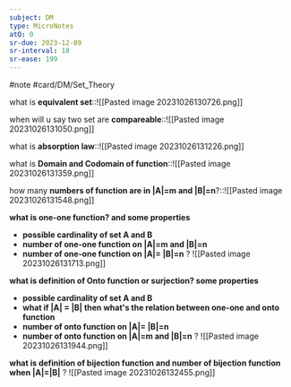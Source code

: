 ```yaml
---
subject: DM
type: MicroNotes
atQ: 0
sr-due: 2023-12-09
sr-interval: 18
sr-ease: 199
---
```

#note
#card/DM/Set_Theory

what is **equivalent set**::![[Pasted image 20231026130726.png]] <!--SR:!2024-02-03,62,310-->

when will u say two set are **compareable**::![[Pasted image 20231026131050.png]] <!--SR:!2023-12-27,24,241-->

what is **absorption law**::![[Pasted image 20231026131226.png]] <!--SR:!2023-12-25,22,241-->

what is **Domain and Codomain of function**::![[Pasted image 20231026131359.png]] <!--SR:!2024-01-04,44,290-->

how many **numbers of function are in |A|=m and |B|=n**?::![[Pasted image 20231026131548.png]] <!--SR:!2024-02-05,64,314-->


**what is one-one function? and some properties**
- **possible cardinality of set A and B**
- **number of one-one function on |A|=m and |B|=n**
- **number of one-one function on |A|= |B|=n**
?
![[Pasted image 20231026131713.png]] <!--SR:!2024-01-02,30,241-->


**what is definition of Onto function or surjection?
some properties**
-  **possible cardinality of set A and B**
- **what if |A| = |B| then what's the relation between one-one and onto function**
- **number of onto function on |A|= |B|=n**
- **number of onto function on |A|=m and |B|=n**
?
![[Pasted image 20231026131944.png]] <!--SR:!2023-12-30,27,241-->


**what is definition of bijection function and number of bijection function when |A|=|B|**
?
![[Pasted image 20231026132455.png]] <!--SR:!2024-02-03,56,314-->



